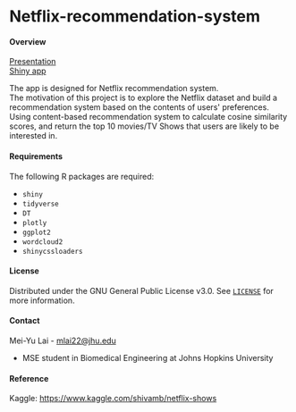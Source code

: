 # Netflix-recommendation-system
#### Overview
[Presentation]()  
[Shiny app]()

The app is designed for Netflix recommendation system.  
The motivation of this project is to explore the Netflix dataset and build a recommendation system based on the contents of users' preferences.  
Using content-based recommendation system to calculate cosine similarity scores, and return the top 10 movies/TV Shows that users are likely to be interested in.  

#### Requirements
The following R packages are required:
- `shiny`
- `tidyverse`
- `DT`
- `plotly`
- `ggplot2`
- `wordcloud2`
- `shinycssloaders`

#### License
Distributed under the GNU General Public License v3.0.
See [`LICENSE`](https://github.com/mlai22/Netflix-recommendation-system/blob/main/LICENSE) for more information.

#### Contact
Mei-Yu Lai - mlai22@jhu.edu
- MSE student in Biomedical Engineering at Johns Hopkins University

#### Reference
Kaggle: https://www.kaggle.com/shivamb/netflix-shows